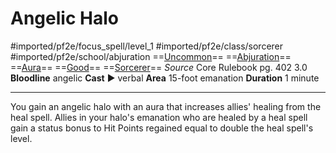 # Angelic Halo
#imported/pf2e/focus_spell/level_1 #imported/pf2e/class/sorcerer #imported/pf2e/school/abjuration 
==[Uncommon](uncommon.md)== ==[Abjuration](abjuration.md)== ==[Aura](rules/traits/aura.md)== ==[Good](good.md)== ==[Sorcerer](rules/traits/sorcerer.md)==
*Source* Core Rulebook pg. 402 3.0
**Bloodline** angelic
**Cast** ► verbal
**Area** 15-foot emanation
**Duration** 1 minute

---
You gain an angelic halo with an aura that increases allies' healing from the heal spell. Allies in your halo's emanation who are healed by a heal spell gain a status bonus to Hit Points regained equal to double the heal spell's level.
